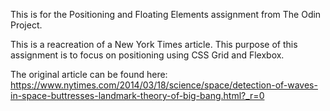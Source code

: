 This is for the Positioning and Floating Elements assignment from The Odin Project.

This is a reacreation of a New York Times article.  This purpose of this assignment is to focus on positioning using CSS Grid and Flexbox.

The original article can be found here:
https://www.nytimes.com/2014/03/18/science/space/detection-of-waves-in-space-buttresses-landmark-theory-of-big-bang.html?_r=0